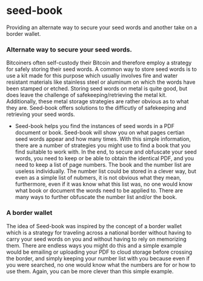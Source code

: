 # seed-book
Providing an alternate way to secure your seed words and another take on a border wallet.

### Alternate way to secure your seed words.

Bitcoiners often self-custody their Bitcoin and therefore employ a strategy for safely storing their seed words. A common way to store seed words is to use a kit made for this purpose which usually involves fire and water resistant materials like stainless steel or aluminum on which the words have been stamped or etched. Storing seed words on metal is quite good, but does leave the challenge of safekeeping/retrieving the metal kit. Additionally, these metal storage strategies are rather obvious as to what they are.
Seed-book offers solutions to the difficutly of safekeeping and retrieving your seed words.

* Seed-book helps you find the instances of seed words in a PDF document or book. Seed-book will show you on what pages certian seed words appear and how many times. With this simple information, there are a number of strategies you might use to find a book that you find suitable to work with. In the end, to secure and obfuscate your seed words, you need to keep or be able to obtain the identical PDF, and you need to keep a list of page numbers. The book and the number list are useless individually. The number list could be stored in a clever way, but even as a simple list of nubmers, it is not obvious what they mean, furthermore, even if it was know what this list was, no one would know what book or document the words need to be applied to. There are many ways to further obfuscate the number list and/or the book.

### A border wallet

The idea of Seed-book was inspired by the concept of a border wallet which is a strategy for traveling across a national border without having to carry your seed words on you and without having to rely on memorizing them. There are endless ways you might do this and a simple example would be emailing or uploading your PDF to cloud storage before crossing the border, and simply keeping your number list with you because even if you were searched, no one would know what the numbers are for or how to use them. Again, you can be more clever than this simple example.
